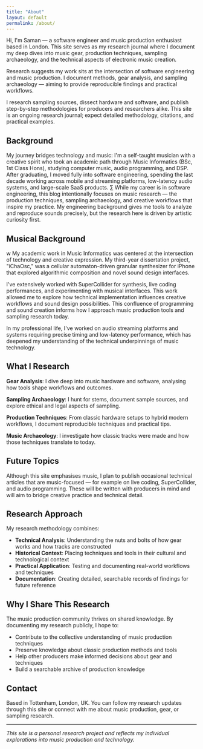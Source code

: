 ```yaml
---
title: "About"
layout: default
permalink: /about/
---
```


<div class="profile-container">
  <div class="profile-avatar" style="background-image: url('{{ '/assets/images/profile.jpeg' | relative_url }}?v={{ site.time | date: "%s" }}');"></div>
</div>

<div class="profile-intro">
<p>Hi, I'm Saman — a software engineer and music production enthusiast based in London. This site serves as my research journal where I document my deep dives into music gear, production techniques, sampling archaeology, and the technical aspects of electronic music creation.</p>

<p>Research suggests my work sits at the intersection of software engineering and music production. I document methods, gear analysis, and sampling archaeology — aiming to provide reproducible findings and practical workflows.</p>

<p>I research sampling sources, dissect hardware and software, and publish step-by-step methodologies for producers and researchers alike. This site is an ongoing research journal; expect detailed methodology, citations, and practical examples.</p>
</div>

## Background

My journey bridges technology and music: I'm a self-taught musician with a creative spirit who took an academic path through Music Informatics (BSc, 1st Class Hons), studying computer music, audio programming, and DSP. After graduating, I moved fully into software engineering, spending the last decade working across mobile and streaming platforms, low-latency audio systems, and large-scale SaaS products.
∑
While my career is in software engineering, this blog intentionally focuses on music research — the production techniques, sampling archaeology, and creative workflows that inspire my practice. My engineering background gives me tools to analyze and reproduce sounds precisely, but the research here is driven by artistic curiosity first.

## Musical Background
w
My academic work in Music Informatics was centered at the intersection of technology and creative expression. My third-year dissertation project, "iChaOsc," was a cellular automaton-driven granular synthesizer for iPhone that explored algorithmic composition and novel sound design interfaces.

I've extensively worked with SuperCollider for synthesis, live coding performances, and experimenting with musical interfaces. This work allowed me to explore how technical implementation influences creative workflows and sound design possibilities. This confluence of programming and sound creation informs how I approach music production tools and sampling research today.

In my professional life, I've worked on audio streaming platforms and systems requiring precise timing and low-latency performance, which has deepened my understanding of the technical underpinnings of music technology.

## What I Research

**Gear Analysis**: I dive deep into music hardware and software, analysing how tools shape workflows and outcomes.

**Sampling Archaeology**: I hunt for stems, document sample sources, and explore ethical and legal aspects of sampling.

**Production Techniques**: From classic hardware setups to hybrid modern workflows, I document reproducible techniques and practical tips.

**Music Archaeology**: I investigate how classic tracks were made and how those techniques translate to today.

## Future Topics

Although this site emphasises music, I plan to publish occasional technical articles that are music-focused — for example on live coding, SuperCollider, and audio programming. These will be written with producers in mind and will aim to bridge creative practice and technical detail.

## Research Approach

My research methodology combines:

- **Technical Analysis**: Understanding the nuts and bolts of how gear works and how tracks are constructed
- **Historical Context**: Placing techniques and tools in their cultural and technological context
- **Practical Application**: Testing and documenting real-world workflows and techniques
- **Documentation**: Creating detailed, searchable records of findings for future reference

## Why I Share This Research

The music production community thrives on shared knowledge. By documenting my research publicly, I hope to:

- Contribute to the collective understanding of music production techniques
- Preserve knowledge about classic production methods and tools
- Help other producers make informed decisions about gear and techniques
- Build a searchable archive of production knowledge

## Contact

Based in Tottenham, London, UK. You can follow my research updates through this site or connect with me about music production, gear, or sampling research.

---

*This site is a personal research project and reflects my individual explorations into music production and technology.*
